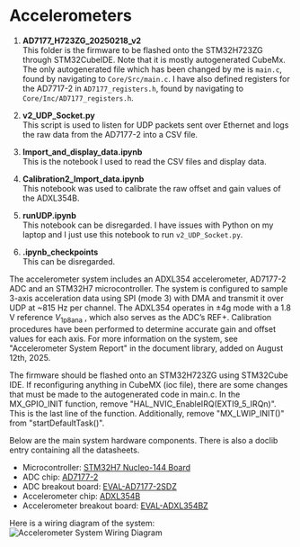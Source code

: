 ﻿# Accelerometers


1. **AD7177_H723ZG_20250218_v2**  
   This folder is the firmware to be flashed onto the STM32H723ZG through STM32CubeIDE. Note that it is mostly autogenerated CubeMx. The only autogenerated file which has been changed by me is `main.c`, found by navigating to `Core/Src/main.c`. I have also defined registers for the AD7717-2 in `AD7177_registers.h`, found by navigating to `Core/Inc/AD7177_registers.h`.

2. **v2_UDP_Socket.py**  
   This script is used to listen for UDP packets sent over Ethernet and logs the raw data from the AD7177-2 into a CSV file.

3. **Import_and_display_data.ipynb**  
   This is the notebook I used to read the CSV files and display data.

4. **Calibration2_Import_data.ipynb**  
   This notebook was used to calibrate the raw offset and gain values of the ADXL354B.

5. **runUDP.ipynb**  
   This notebook can be disregarded. I have issues with Python on my laptop and I just use this notebook to run `v2_UDP_Socket.py`.

6. **.ipynb_checkpoints**  
   This can be disregarded.

The accelerometer system includes an ADXL354 accelerometer, AD7177-2 ADC and an STM32H7 microcontroller. The system is configured to sample 3-axis acceleration data using SPI (mode 3) with DMA and transmit it over UDP at ~815 Hz per channel. The ADXL354 operates in ±4g mode with a 1.8 V reference $V_{\text{1p8ana}}$
, which also serves as the ADC’s REF+. Calibration procedures have been performed to determine accurate gain and offset values for each axis. For more information on the system, see "Accelerometer System Report" in the document library, added on August 12th, 2025.

The firmware should be flashed onto an STM32H723ZG using STM32Cube IDE. If reconfiguring anything in CubeMX (ioc file), there are some changes that must be made to the autogenerated code in main.c. In the MX\_GPIO\_INIT function, remove "HAL\_NVIC\_EnableIRQ(EXTI9\_5\_IRQn)". This is the last line of the function. Additionally, remove "MX\_LWIP\_INIT()" from "startDefaultTask()". 

Below are the main system hardware components. There is also a doclib entry containing all the datasheets.
- Microcontroller: [STM32H7 Nucleo-144 Board](https://cgem.phas.ubc.ca/doc/documents/244/3/get/STM32_Guide.pdf?n=1397)
- ADC chip: [AD7177-2](https://cgem.phas.ubc.ca/doc/documents/244/3/get/AD7177-2.pdf?n=1398)
- ADC breakout board: [EVAL-AD7177-2SDZ](https://cgem.phas.ubc.ca/doc/documents/244/2/get/EVAL-AD7177-2SDZ_UG-849.pdf?n=1377)
- Accelerometer chip: [ADXL354B](https://cgem.phas.ubc.ca/doc/documents/244/3/get/adxl354_adxl355.pdf?n=1401)
- Accelerometer breakout board: [EVAL-ADXL354BZ](https://cgem.phas.ubc.ca/doc/documents/244/3/get/eval-adxl354-355-ug-1030.pdf?n=1400)

Here is a wiring diagram of the system:
![Accelerometer System Wiring Diagram](Accelerometer%20System.drawio%20.png)










